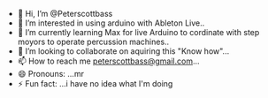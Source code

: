 - 👋 Hi, I’m @Peterscottbass
- 👀 I’m interested in using arduino with Ableton Live..
- 🌱 I’m currently learning Max for live Arduino to cordinate with step moyors to operate percussion machines..
- 💞️ I’m looking to collaborate on aquiring this "Know how"...
- 📫 How to reach me peterscottbass@gmail.com...
- 😄 Pronouns: ...mr
- ⚡ Fun fact: ...i have no idea what I'm doing

<!---
Peterscottbass/Peterscottbass is a ✨ special ✨ repository because its `README.md` (this file) appears on your GitHub profile.
You can click the Preview link to take a look at your changes.
--->
